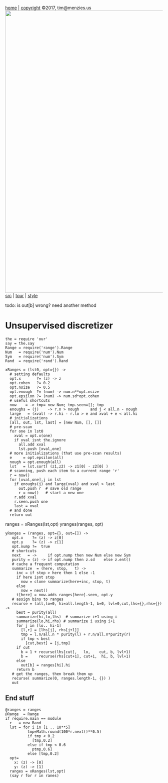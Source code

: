 [home](http://tiny.cc/koff) |
[copyright](https://github.com/koffee/script/blob/master/LICENSE.md) &copy;2017, tim&commat;menzies.us<br>
[<img width=900 src=https://raw.githubusercontent.com/koffee/script/master/img/head.jpg>](http://tiny.cc/koff)<br>
[src](https://github.com/koffee/script/tree/master/lib) |
[tour](https://github.com/koffee/script/blob/master/docs/TOUR.md) |
[style](https://github.com/koffee/script/blob/master/docs/STYLE.md)

todo: is out[b] wrong? need another method

# Unsupervised  discretizer

    the = require 'our'
    say = the.say
    Range = require('range').Range
    Num   = require('num').Num
    Sym   = require('num').Sym
    Rand  = require('rand').Rand

    xRanges = (lst0, opt={}) ->
      # setting defaults
      opt.x       ?= (z) -> z
      opt.cohen   ?= 0.2
      opt.nsize   ?= 0.5
      opt.enough  ?= (num) -> num.n**opt.nsize
      opt.epsilon ?= (num) -> num.sd*opt.cohen
      # useful shortcuts
      now    = -> tmp= new Num; tmp.seen=[]; tmp
      enoughs = (j)    -> r.n > nough     and j < all.n - nough
      large   = (xval) -> r.hi - r.lo > e and xval + e < all.hi
      # initializations
      [all, out, lst, last] = [new Num, [], []]
      # pre-scan 
      for one in lst0
        xval = opt.x(one)
        if xval isnt the.ignore
          all.add xval
          lst.push [xval,one]
      # more initializations (that use pre-scan results)
      e     = opt.epsilon(all)
      nough = opt.enough(all)
      lst   = lst.sort( (z1,z2) -> z1[0] - z2[0] )
      # scanning, push each item to a current range 'r' 
      r = now() 
      for [xval,one],j in lst
        if enoughs(j) and large(xval) and xval > last
          out.push r  # save old range
          r = now()   # start a new one
        r.add xval
        r.seen.push one
        last = xval
      # and done
      return out

ranges = xRanges(lst,opt)
yranges(ranges, opt)

    yRanges = (ranges, opt={}, out=[]) ->
       opt.x    ?= (z) -> z[0]
       opt.y    ?= (z) -> z[1]
       opt.nump ?=  true
       # shortcuts
       next   = ->     if opt.nump then new Num else new Sym
       purity = (z) -> if opt.nump then z.sd    else z.ent()
       # cache a frequent computation
       summarize  = (here, stop,   t) ->
         inc = if stop > here then 1 else -1
         if here isnt stop
           now = clone summarize(here+inc, stop, t)
         else
           now = next()
         t[here] = now.adds ranges[here].seen, opt.y
       # assign bins to ranges
       recurse = (all,lo=0, hi=all.length-1, b=0, lvl=0,cut,lhs={},rhs={}) ->
         best = purity(all)
         summarize(hi,lo,lhs)  # summarize i+1 using i
         summarize(lo,hi,rhs) # summarize i using i+1
         for j in [lo.. hi-1]
           [l,r] = [lhs[j], rhs[j+1]]
           tmp = l.n/all.n * purity(l) + r.n/all.n*purity(r)
           if tmp < best
             [cut,best] = [j,tmp]
         if cut
           b = 1 + recurse(lhs[cut],   lo,    cut, b, lvl+1)
           b =     recurse(rhs[cut+1], cut+1,  hi, b, lvl+1)
         else
           out[b] = ranges[hi].hi
         return b
       # get the ranges, then break them up
       recurse( summarize(0, ranges.length-1, {}) )
       out

## End stuff

    @ranges = ranges
    @Range  = Range
    if require.main == module
      r   = new Rand
      lst = for i in [1 .. 10**5]
              tmp=Math.round(100*r.next()**0.5)
              if tmp < 0.2 
                [tmp,0.2]
              else if tmp < 0.6 
                ptmp,0.6]
              else [tmp,0.2]
      opt= 
        x: (z) -> [0]
        y: (z) -> [1]
      ranges = xRanges(lst,opt)
      (say r for r in ranes)

